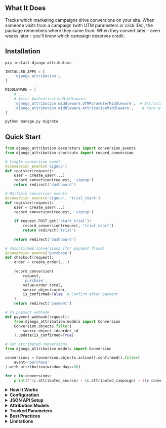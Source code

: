 ## What It Does

Tracks which marketing campaigns drive conversions on your site. When someone visits from a campaign (with UTM parameters or click IDs), the package remembers where they came from. When they convert later - even weeks later - you'll know which campaign deserves credit.

## Installation

```bash
pip install django-attribution
```

```python
INSTALLED_APPS = [
    'django_attribution',
]

MIDDLEWARE = [
    # ...
    # After AuthenticationMiddleware:
    'django_attribution.middleware.UTMParameterMiddleware',  # Extracts UTM from URLs
    'django_attribution.middleware.AttributionMiddleware',    # Core attribution tracking
]
```

```bash
python manage.py migrate
```

## Quick Start

```python
from django_attribution.decorators import conversion_events
from django_attribution.shortcuts import record_conversion

# Single conversion event
@conversion_events('signup')
def register(request):
    user = create_user(...)
    record_conversion(request, 'signup')
    return redirect('dashboard')

# Multiple conversion events
@conversion_events('signup', 'trial_start')
def register(request):
    user = create_user(...)
    record_conversion(request, 'signup')
    
    if request.POST.get('start_trial'):
        record_conversion(request, 'trial_start')
        return redirect('trial')
    
    return redirect('dashboard')

# Unconfirmed conversions (for payment flows)
@conversion_events('purchase')
def checkout(request):
    order = create_order(...)
    
    record_conversion(
        request,
        'purchase',
        value=order.total,
        source_object=order,
        is_confirmed=False  # Confirm after payment
    )
    return redirect('payment')

# In payment webhook
def payment_webhook(request):
    from django_attribution.models import Conversion
    Conversion.objects.filter(
        source_object_id=order_id
    ).update(is_confirmed=True)
```

```python
# Get attributed conversions
from django_attribution.models import Conversion

conversions = Conversion.objects.active().confirmed().filter(
    event='purchase'
).with_attribution(window_days=30)

for c in conversions:
    print(f"{c.attributed_source} / {c.attributed_campaign} → ${c.conversion_value}")
```

<details>
<summary><strong>How It Works</strong></summary>

1. User visits: `site.com?utm_source=google&utm_campaign=summer`
2. Middleware captures UTM parameters as a touchpoint
3. Identity cookie (`_dj_attr_id`) is set to track user across sessions
4. User converts days/weeks later
5. Conversion is attributed to the original campaign

The package automatically handles identity reconciliation when anonymous users authenticate.
</details>

<details>
<summary><strong>Configuration</strong></summary>

```python
DJANGO_ATTRIBUTION = {
    # Cookie settings
    'COOKIE_NAME': '_dj_attr_id',
    'COOKIE_MAX_AGE': 60 * 60 * 24 * 90,  # 90 days
    'COOKIE_DOMAIN': '.example.com',       # For subdomains
    'COOKIE_PATH': '/',
    'COOKIE_SECURE': None,                 # Auto-detects
    'COOKIE_HTTPONLY': True,
    'COOKIE_SAMESITE': 'Lax',
    
    # Bot filtering
    'FILTER_BOTS': True,
    
    # URL exclusions
    'UTM_EXCLUDED_URLS': ['/admin/', '/api/'],
    
    # Other settings
    'CURRENCY': 'USD',
    'MAX_UTM_LENGTH': 200,
    'ATTRIBUTION_TRIGGER_HEADER': 'HTTP_X_ATTRIBUTION_TRIGGER',
    'ATTRIBUTION_TRIGGER_VALUE': 'true',
}
```
</details>

<details>
<summary><strong>JSON API Setup</strong></summary>

For decoupled architectures (separate frontend and backend API):

1. Skip `UTMParameterMiddleware` - it only extracts from URL query parameters
2. Keep `AttributionMiddleware` for identity management
3. Create an endpoint that receives tracking parameters and creates touchpoints
4. Frontend extracts UTM parameters from the URL and sends them to your endpoint
5. Include the `X-Attribution-Trigger: true` header in the request

**Important**: This only works when frontend and backend share the same domain (or subdomains). Cross-domain tracking isn't supported due to cookie restrictions.
</details>

<details>
<summary><strong>Attribution Models</strong></summary>

```python
from django_attribution.attribution_models import first_touch, last_touch

# Last-touch attribution (default)
# Credit goes to the last campaign before conversion
conversions = Conversion.objects.active().confirmed().with_attribution(
    model=last_touch,
    window_days=30
)

# First-touch attribution
# Credit goes to the first campaign that brought the user
conversions = Conversion.objects.active().confirmed().with_attribution(
    model=first_touch,
    window_days=90
)

# Attributed fields:
# - attributed_source
# - attributed_medium
# - attributed_campaign
# - attributed_term
# - attributed_content
# - attribution_metadata
```
</details>

<details>
<summary><strong>Tracked Parameters</strong></summary>

UTM parameters:
- utm_source
- utm_medium
- utm_campaign
- utm_term
- utm_content

Click IDs:
- gclid (Google Ads)
- fbclid (Facebook)
- msclkid (Microsoft Ads)
- ttclid (TikTok)
- li_fat_id (LinkedIn)
- twclid (Twitter)
- igshid (Instagram)
</details>

<details>
<summary><strong>Best Practices</strong></summary>

**Always declare conversion events**  
Use the `@conversion_events` decorator to explicitly declare which events a view can track. This prevents accidental tracking.

**Handle payment flows properly**  
Use `is_confirmed=False` for pending payments. Update to `is_confirmed=True` only after payment confirmation.

**Filter analytics queries**  
Always use `.confirmed()` when analyzing conversion data to exclude unconfirmed conversions.

**Configure for subdomains**  
Set `COOKIE_DOMAIN = '.yourdomain.com'` if you use multiple subdomains.

**Test tracking**  
Add `?utm_source=test&utm_campaign=test` to URLs during development. Check for the `_dj_attr_id` cookie in browser DevTools.
</details>

<details>
<summary><strong>Limitations</strong></summary>

- **Cookie-dependent**: Doesn't work if users block cookies
- **Same-origin only**: No cross-domain tracking support
- **Basic attribution models**: Only first-touch and last-touch currently available
- **No impression tracking**: Only tracks clicks with UTM parameters or click IDs
</details>
